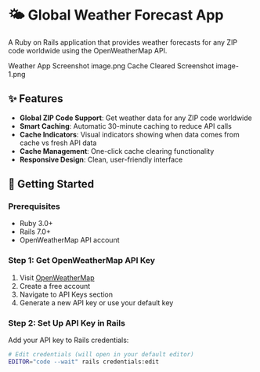 # 🌤️ Global Weather Forecast App

A Ruby on Rails application that provides weather forecasts for any ZIP code worldwide using the OpenWeatherMap API.

Weather App Screenshot image.png
Cache Cleared Screenshot image-1.png

## ✨ Features

- **Global ZIP Code Support**: Get weather data for any ZIP code worldwide
- **Smart Caching**: Automatic 30-minute caching to reduce API calls
- **Cache Indicators**: Visual indicators showing when data comes from cache vs fresh API data
- **Cache Management**: One-click cache clearing functionality
- **Responsive Design**: Clean, user-friendly interface

## 🚀 Getting Started

### Prerequisites

- Ruby 3.0+
- Rails 7.0+
- OpenWeatherMap API account

### Step 1: Get OpenWeatherMap API Key

1. Visit [OpenWeatherMap](https://openweathermap.org/api)
2. Create a free account
3. Navigate to API Keys section
4. Generate a new API key or use your default key

### Step 2: Set Up API Key in Rails

Add your API key to Rails credentials:

```bash
# Edit credentials (will open in your default editor)
EDITOR="code --wait" rails credentials:edit